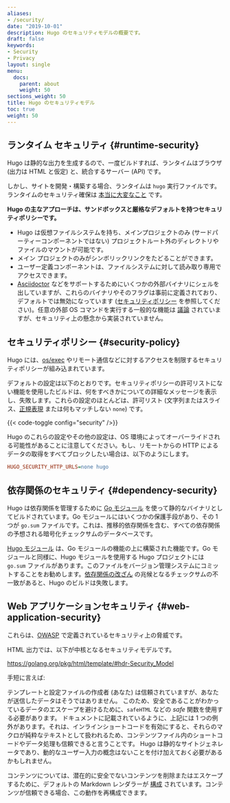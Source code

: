 ```yaml
---
aliases:
- /security/
date: "2019-10-01"
description: Hugo のセキュリティモデルの概要です。
draft: false
keywords:
- Security
- Privacy
layout: single
menu:
  docs:
    parent: about
    weight: 50
sections_weight: 50
title: Hugo のセキュリティモデル
toc: true
weight: 50
---
```


## ランタイム セキュリティ {#runtime-security}

Hugo は静的な出力を生成するので、一度ビルドすれば、ランタイムはブラウザ (出力は HTML と仮定) と、統合するサーバー (API) です。

しかし、サイトを開発・構築する場合、ランタイムは `hugo` 実行ファイルです。ランタイムのセキュリティ確保は [本当に大変なこと](https://blog.logrocket.com/how-to-protect-your-node-js-applications-from-malicious-dependencies-5f2e60ea08f9/) です。

**Hugo の主なアプローチは、サンドボックスと厳格なデフォルトを持つセキュリティポリシーです。**

* Hugo は仮想ファイルシステムを持ち、メインプロジェクトのみ (サードパーティーコンポーネントではない) プロジェクトルート外のディレクトリやファイルのマウントが可能です。
* メイン プロジェクトのみがシンボリックリンクをたどることができます。
* ユーザー定義コンポーネントは、ファイルシステムに対して読み取り専用でアクセスできます。
* [Asciidoctor](/content-management/formats/#list-of-content-formats) などをサポートするためにいくつかの外部バイナリにシェルを出していますが、これらのバイナリやそのフラグは事前に定義されており、デフォルトでは無効になっています ([セキュリティポリシー](#security-policy) を参照してください)。任意の外部 OS コマンドを実行する一般的な機能は [議論](https://github.com/gohugoio/hugo/issues/796) されていますが、セキュリティ上の懸念から実装されていません。

## セキュリティポリシー {#security-policy}

Hugo には、[os/exec](https://pkg.go.dev/os/exec) やリモート通信などに対するアクセスを制限するセキュリティポリシーが組み込まれています。

デフォルトの設定は以下のとおりです。セキュリティポリシーの許可リストにない機能を使用したビルドは、何をすべきかについての詳細なメッセージを表示し、失敗します。これらの設定のほとんどは、許可リスト (文字列またはスライス、[正規表現](https://pkg.go.dev/regexp) または何もマッチしない `none`) です。

{{< code-toggle config="security" />}}

Hugo のこれらの設定やその他の設定は、OS 環境によってオーバーライドされる可能性があることに注意してください。もし、リモートからの HTTP によるデータの取得をすべてブロックしたい場合は、以下のようにします。

```ini
HUGO_SECURITY_HTTP_URLS=none hugo
```

## 依存関係のセキュリティ {#dependency-security}

Hugo は依存関係を管理するために [Go モジュール](https://github.com/golang/go/wiki/Modules) を使って静的なバイナリとしてビルドされています。Go モジュールにはいくつかの保護手段があり、その 1 つが `go.sum` ファイルです。これは、推移的依存関係を含む、すべての依存関係の予想される暗号化チェックサムのデータベースです。

[Hugo モジュール](/hugo-modules/) は、Go モジュールの機能の上に構築された機能です。Go モジュールと同様に、Hugo モジュールを使用する Hugo プロジェクトには `go.sum` ファイルがあります。このファイルをバージョン管理システムにコミットすることをお勧めします。[依存関係の改ざん](https://julienrenaux.fr/2019/12/20/github-actions-security-risk/) の兆候となるチェックサムの不一致があると、Hugo のビルドは失敗します。

## Web アプリケーションセキュリティ {#web-application-security}

これらは、[OWASP](https://en.wikipedia.org/wiki/OWASP) で定義されているセキュリティ上の脅威です。

HTML 出力では、以下が中核となるセキュリティモデルです。

<https://golang.org/pkg/html/template/#hdr-Security_Model>

手短に言えば:

テンプレートと設定ファイルの作成者 (あなた) は信頼されていますが、あなたが送信したデータはそうではありません。
このため、安全であることがわかっているデータのエスケープを避けるために、`safeHTML` などの _safe_ 関数を使用する必要があります。
ドキュメントに記載されているように、上記には 1 つの例外があります。それは、インラインショートコードを有効にすると、それらのマクロが純粋なテキストとして扱われるため、コンテンツファイル内のショートコードやデータ処理も信頼できると言うことです。
Hugo は静的なサイトジェネレータであり、動的なユーザー入力の概念はないことを付け加えておく必要があるかもしれません。

コンテンツについては、潜在的に安全でないコンテンツを削除またはエスケープするために、デフォルトの Markdown レンダラーが [構成](/getting-started/configuration-markup) されています。コンテンツが信頼できる場合、この動作を再構成できます。


